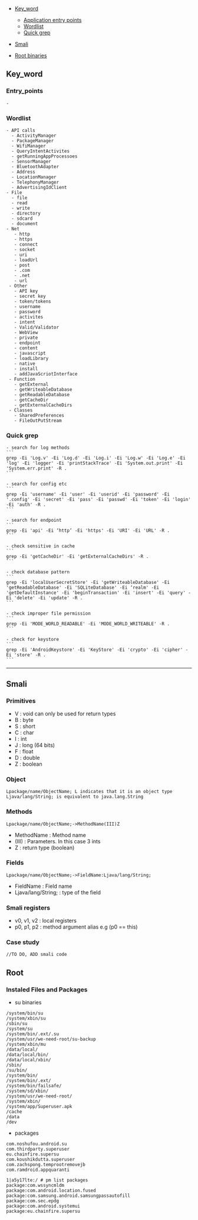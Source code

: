 - [Key_word](#Key_Word)
  - [Application entry points](#Entry_points)
  - [Wordlist](#Wordlist)
  - [Quick grep](#Quick_grep)
  
- [Smali](#Smali)

- [Root binaries](#Root)

## Key_word
  
  ### Entry_points
    -
  
  ### Wordlist
    - API calls
      - ActivityManager
      - PackageManager
      - WifiManager
      - QueryIntentActivites
      - getRunningAppProcessoes
      - SensorManager
      - BluetoothAdapter
      - Address
      - LocationManager
      - TelephonyManager
      - AdvertisingIdClient
    - File
      - file
      - read
      - write
      - directory
      - sdcard
      - document
    - Net
       - http
       - https
       - connect
       - socket
       - uri
       - loadUrl
       - post
       - .com
       - .net
       - url
     - Other
       - API key
       - secret key
       - token/tokens
       - username
       - password
       - activites
       - intent
       - Valid/Validator
       - WebView
       - private
       - endpoint
       - content
       - javascript
       - loadLibrary
       - native
       - install
       - addJavaScriotInterface
     - Function
       - getExternal
       - getWriteableDatabase 
       - getReadableDatabase 
       - getCacheDir 
       - getExternalCacheDirs
     - Classes
       - SharedPreferences 
       - FileOutPutStream 
       
  ### Quick grep
    - search for log methods
    ```
    grep -Ei 'Log.v' -Ei 'Log.d' -Ei 'Log.i' -Ei 'Log.w' -Ei 'Log.e' -Ei 'log' -Ei 'logger' -Ei 'printStackTrace' -Ei 'System.out.print' -Ei 'System.err.print' -R .
    ```
    
    - search for config etc
    ```
    grep -Ei 'username' -Ei 'user' -Ei 'userid' -Ei 'password' -Ei '.config' -Ei 'secret' -Ei 'pass' -Ei 'passwd' -Ei 'token' -Ei 'login' -Ei 'auth' -R .
    ```
    
    - search for endpoint
    ```
    grep -Ei 'api' -Ei ‘http’ -Ei 'https' -Ei 'URI' -Ei 'URL' -R .
    ```
    
    - check sensitive in cache
    ```
    grep -Ei 'getCacheDir' -Ei 'getExternalCacheDirs' -R .
    ```
    
    - check database pattern
    ```
    grep -Ei 'localUserSecretStore' -Ei 'getWriteableDatabase' -Ei 'getReadableDatabase' -Ei 'SQLiteDatabase' -Ei ‘realm' -Ei 'getDefaultInstance' -Ei 'beginTransaction' -Ei 'insert' -Ei 'query' -Ei 'delete' -Ei 'update' -R .
    ```
    
    - check improper file permission
    ```
    grep -Ei 'MODE_WORLD_READABLE' -Ei 'MODE_WORLD_WRITEABLE' -R .
    ```
    
    - check for keystore
    ```
    grep -Ei 'AndroidKeystore' -Ei 'KeyStore' -Ei 'crypto' -Ei 'cipher' -Ei 'store' -R .
    ```
  
---------------------------------------------------------------------------------------------------------------------------------------------------------------------------
## Smali

### Primitives 
- V : void can only be used for return types
- B : byte
- S : short
- C : char
- I : int
- J : long (64 bits)
- F : float
- D : double
- Z : boolean

### Object
```
Lpackage/name/ObjectName; L indicates that it is an object type
Ljava/lang/String; is equivalent to java.lang.String
````
### Methods
```
Lpackage/name/ObjectName;->MethodName(III)Z
```
- MethodName : Method name
- (III) : Parameters. In this case 3 ints
- Z : return type (boolean)

### Fields
```
Lpackage/name/ObjectName;->FieldName:Ljava/lang/String;
```
- FieldName : Field name
- Ljava/lang/String; : type of the field

### Smali registers
- v0, v1, v2 : local registers
- p0, p1, p2 : method argument alias e.g (p0 == this)

### Case study
```
//TO DO, ADD smali code
```

## Root

### Instaled Files and Packages

- su binaries
```
/system/bin/su
/system/xbin/su
/sbin/su
/system/su
/system/bin/.ext/.su
/system/usr/we-need-root/su-backup
/system/xbin/mu
/data/local/
/data/local/bin/
/data/local/xbin/
/sbin/
/su/bin/
/system/bin/
/system/bin/.ext/
/system/bin/failsafe/
/system/sd/xbin/
/system/usr/we-need-root/
/system/xbin/
/system/app/Superuser.apk
/cache
/data
/dev
```
- packages 
```
com.noshufou.android.su
com.thirdparty.superuser
eu.chainfire.supersu
com.koushikdutta.superuser
com.zachspong.temprootremovejb
com.ramdroid.appquaranti

1|a5y17lte:/ # pm list packages
package:com.wssyncmldm
package:com.android.location.fused
package:com.samsung.android.samsungpassautofill
package:com.sec.epdg
package:com.android.systemui
package:eu.chainfire.supersu
```




